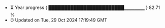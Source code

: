 - ⏳ Year progress { ████████████████████████▁▁▁▁▁▁ } 82.71 %
- ⏰ Updated on Tue, 29 Oct 2024 17:19:49 GMT

